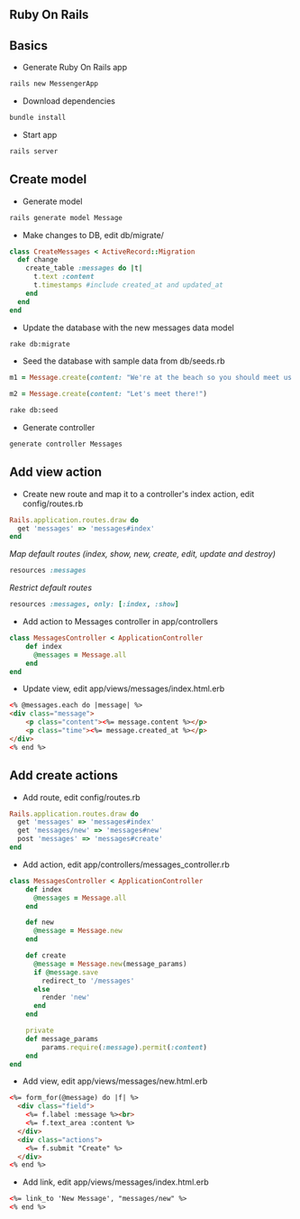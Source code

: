 ## Ruby On Rails

## Basics

* Generate Ruby On Rails app
```bash
rails new MessengerApp
```

* Download dependencies
```bash
bundle install
```

* Start app
```bash
rails server
```

## Create model

* Generate model
```bash
rails generate model Message
```

* Make changes to DB, edit db/migrate/
```ruby
class CreateMessages < ActiveRecord::Migration
  def change
    create_table :messages do |t|
	  t.text :content
      t.timestamps #include created_at and updated_at
    end
  end
end
```

* Update the database with the new messages data model
```bash
rake db:migrate
```

* Seed the database with sample data from db/seeds.rb
```ruby
m1 = Message.create(content: "We're at the beach so you should meet us here! I make a mean sandcastle. :)")

m2 = Message.create(content: "Let's meet there!")
```

```bash
rake db:seed
```

* Generate controller
```bash
generate controller Messages
```

## Add view action

* Create new route and map it to a controller's index action, edit config/routes.rb
```ruby
Rails.application.routes.draw do
  get 'messages' => 'messages#index'
end
```

*Map default routes (index, show, new, create, edit, update and destroy)*
```ruby
resources :messages
```

*Restrict default routes*
```ruby
resources :messages, only: [:index, :show]
```

* Add action to Messages controller in app/controllers
```ruby
class MessagesController < ApplicationController
    def index
      @messages = Message.all
    end
end
```

* Update view, edit app/views/messages/index.html.erb
```html
<% @messages.each do |message| %>
<div class="message">
    <p class="content"><%= message.content %></p>
    <p class="time"><%= message.created_at %></p>
</div>
<% end %>
```

## Add create actions

* Add route, edit config/routes.rb
```ruby
Rails.application.routes.draw do
  get 'messages' => 'messages#index'
  get 'messages/new' => 'messages#new'
  post 'messages' => 'messages#create'
end
```

* Add action, edit app/controllers/messages_controller.rb
```ruby
class MessagesController < ApplicationController
    def index
      @messages = Message.all
    end

    def new
      @message = Message.new
    end

    def create
      @message = Message.new(message_params)
      if @message.save
        redirect_to '/messages'
      else
        render 'new'
      end
    end

    private
    def message_params
        params.require(:message).permit(:content)
    end
end
```

* Add view, edit app/views/messages/new.html.erb
```html
<%= form_for(@message) do |f| %>  
  <div class="field">
    <%= f.label :message %><br>
    <%= f.text_area :content %>
  </div>
  <div class="actions">
    <%= f.submit "Create" %>
  </div>
<% end %>
```

* Add link, edit app/views/messages/index.html.erb
```html
<%= link_to 'New Message', "messages/new" %>
<% end %>
```
